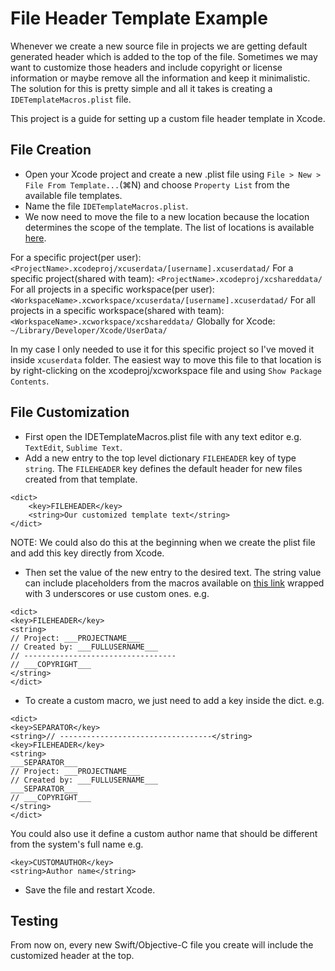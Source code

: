 # File Header Template Example

Whenever we create a new source file in projects we are getting default generated header which is added to the top of the file. Sometimes we may want to customize those headers and include copyright or license information or maybe remove all the information and keep it minimalistic.
The solution for this is pretty simple and all it takes is creating a `IDETemplateMacros.plist` file.

This project is a guide for setting up a custom file header template in Xcode.

## File Creation
- Open your Xcode project and create a new .plist file using `File > New > File From Template...`(⌘N) and choose `Property List` from the available file templates.
- Name the file `IDETemplateMacros.plist`.
- We now need to move the file to a new location because the location determines the scope of the template. The list of locations is available [here](https://help.apple.com/xcode/mac/9.0/index.html?localePath=en.lproj#/dev91a7a31fc).

For a specific project(per user): `<ProjectName>.xcodeproj/xcuserdata/[username].xcuserdatad/`
For a specific project(shared with team): `<ProjectName>.xcodeproj/xcshareddata/`
For all projects in a specific workspace(per user): `<WorkspaceName>.xcworkspace/xcuserdata/[username].xcuserdatad/`
For all projects in a specific workspace(shared with team): `<WorkspaceName>.xcworkspace/xcshareddata/`
Globally for Xcode: `~/Library/Developer/Xcode/UserData/`

In my case I only needed to use it for this specific project so I've moved it inside `xcuserdata` folder. The easiest way to move this file to that location is by right-clicking on the xcodeproj/xcworkspace file and using `Show Package Contents`.

## File Customization
- First open the IDETemplateMacros.plist file with any text editor e.g. `TextEdit`, `Sublime Text`.
- Add a new entry to the top level dictionary `FILEHEADER` key of type `string`. The `FILEHEADER` key defines the default header for new files created from that template.
```
<dict>
	<key>FILEHEADER</key>
	<string>Our customized template text</string>
</dict>
```
NOTE: We could also do this at the beginning when we create the plist file and add this key directly from Xcode.

- Then set the value of the new entry to the desired text. The string value can include placeholders from the macros available on [this link](https://help.apple.com/xcode/mac/9.0/index.html?localePath=en.lproj#/dev7fe737ce0) wrapped with 3 underscores or use custom ones.
e.g.
```
<dict>
<key>FILEHEADER</key>
<string>
// Project: ___PROJECTNAME___
// Created by: ___FULLUSERNAME___
// ----------------------------------
// ___COPYRIGHT___
</string>
</dict>
```
- To create a custom macro, we just need to add a key inside the dict.
e.g.

```
<dict>
<key>SEPARATOR</key>
<string>// ----------------------------------</string>
<key>FILEHEADER</key>
<string>
___SEPARATOR___
// Project: ___PROJECTNAME___
// Created by: ___FULLUSERNAME___
___SEPARATOR___
// ___COPYRIGHT___
</string>
</dict>
```
You could also use it define a custom author name that should be different from the system's full name
e.g.
```
<key>CUSTOMAUTHOR</key>
<string>Author name</string>
```

- Save the file and restart Xcode. 

## Testing
From now on, every new Swift/Objective-C file you create will include the customized header at the top.
